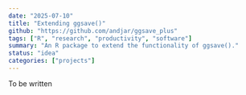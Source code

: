 ```yaml
---
date: "2025-07-10"
title: "Extending ggsave()"
github: "https://github.com/andjar/ggsave_plus"
tags: ["R", "research", "productivity", "software"]
summary: "An R package to extend the functionality of ggsave()."
status: "idea"
categories: ["projects"]
---
```


To be written